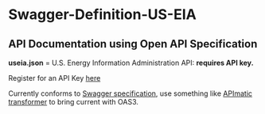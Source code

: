 # Swagger-Definition-US-EIA
## API Documentation using Open API Specification

**useia.json** = U.S. Energy Information Administration API: **requires API key.** 

Register for an API Key [here](https://www.eia.gov/opendata/register.php)

Currently conforms to [Swagger specification](https://swagger.io/), use something like [APImatic transformer](https://apimatic.io/transformer) to bring current with OAS3. 
